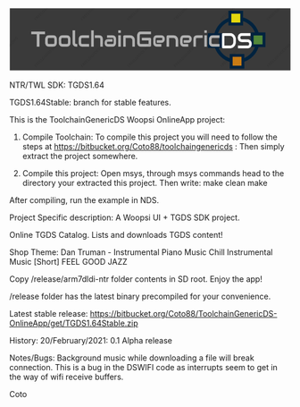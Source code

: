 ![ToolchainGenericDS](img/TGDS-Logo.png)

NTR/TWL SDK: TGDS1.64

TGDS1.64Stable: branch for stable features.

This is the ToolchainGenericDS Woopsi OnlineApp project:

1.	Compile Toolchain:
To compile this project you will need to follow the steps at https://bitbucket.org/Coto88/toolchaingenericds :
Then simply extract the project somewhere.

2.	Compile this project: 
Open msys, through msys commands head to the directory your extracted this project.
Then write:
make clean <enter>
make <enter>

After compiling, run the example in NDS. 

Project Specific description:
A Woopsi UI + TGDS SDK project. 

Online TGDS Catalog. Lists and downloads TGDS content!

Shop Theme: 
Dan Truman - Instrumental Piano Music
Chill Instrumental Music [Short] FEEL GOOD JAZZ

Copy /release/arm7dldi-ntr folder contents in SD root. Enjoy the app!

/release folder has the latest binary precompiled for your convenience.

Latest stable release: https://bitbucket.org/Coto88/ToolchainGenericDS-OnlineApp/get/TGDS1.64Stable.zip

History:
20/February/2021: 0.1 Alpha release

Notes/Bugs:
Background music while downloading a file will break connection. This is a bug in the DSWIFI code as interrupts seem to get in the way of wifi receive buffers.

Coto